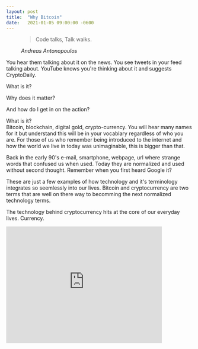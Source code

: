 ```yaml
---
layout: post
title:  "Why Bitcoin"
date:   2021-01-05 09:00:00 -0600
---
```



<figure>
  <blockquote class="blockquote">
    <p>Code talks, Talk walks.</p>
  </blockquote>
  <figcaption class="blockquote-footer">
    <cite title="Source Title">Andreas Antonopoulos</cite>
  </figcaption>
</figure>


<p class="h5 main-page-text lh-lg fw-lighter">
You hear them talking about it on the news. You see tweets in your feed talking about. YouTube knows you're thinking about it and suggests CryptoDaily.
</p>

<p class="h6 main-page-text lh-lg fw-bold">
What is it?
</p>

<p class="h6 main-page-text lh-lg fw-bold">
Why does it matter?
</p>

<p class="h6 main-page-text lh-lg fw-bold">
And how do I get in on the action?
</p>

<div class="post-body-outline">
<div class="h4 main-page-text fw-bold">
What is it?
</div>
<div class="h6 main-page-text fw-lighter">
Bitcoin, blockchain, digital gold, crypto-currency. You will hear many names for it but understand this will be in your vocablary regardless of who you are. For those of us who remember being introduced to the internet and how the world we live in today was unimaginable, this is bigger than that.

Back in the early 90's e-mail, smartphone, webpage, url where strange words that confused us when used. Today they are normalized and used without second thought. Remember when you first heard Google it?

These are just a few examples of how technology and it's terminology integrates so seemlessly into our lives. Bitcoin and cryptocurrency are two terms that are well on there way to becomming the next normalized technology terms.

The technology behind cryptocurrency hits at the core of our everyday lives. Currency.

</div>
</div>
<iframe class="rounded float-start" width="420" height="315" src="https://www.youtube.com/embed/vUOpKfCuV_E" frameborder="0" allowfullscreen></iframe>